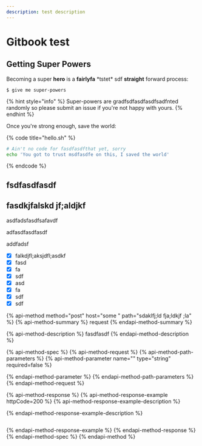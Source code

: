 ```yaml
---
description: test description
---
```


# Gitbook test

## Getting Super Powers

Becoming a super **hero** is a **fairlyfa** \*tstet\* sdf **straight** forward process:

```
$ give me super-powers
```

{% hint style="info" %}
 Super-powers are gradfsdfasdfasdfsadfnted randomly so please submit an issue if you're not happy with yours.
{% endhint %}

Once you're strong enough, save the world:

{% code title="hello.sh" %}
```bash
# Ain't no code for fasdfasdfthat yet, sorry
echo 'You got to trust msdfasdfe on this, I saved the world'
```
{% endcode %}

## fsdfasdfasdf

## fasdkjfalskd jf;aldjkf

asdfadsfasdfsafavdf

adfasdfasdfasdf

addfadsf

* [x] falkdjfl;aksjdfl;asdkf
* [x] fasd
* [x] fa
* [x] sdf
* [x] asd
* [x] fa
* [x] sdf
* [x] sdf

{% api-method method="post" host="some " path="sdaklfj;ld fja;ldkjf ;la" %}
{% api-method-summary %}
request
{% endapi-method-summary %}

{% api-method-description %}
fasdfasdf
{% endapi-method-description %}

{% api-method-spec %}
{% api-method-request %}
{% api-method-path-parameters %}
{% api-method-parameter name="" type="string" required=false %}

{% endapi-method-parameter %}
{% endapi-method-path-parameters %}
{% endapi-method-request %}

{% api-method-response %}
{% api-method-response-example httpCode=200 %}
{% api-method-response-example-description %}

{% endapi-method-response-example-description %}

```

```
{% endapi-method-response-example %}
{% endapi-method-response %}
{% endapi-method-spec %}
{% endapi-method %}



